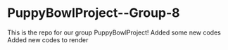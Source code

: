 # PuppyBowlProject--Group-8
This is the repo for our group PuppyBowlProject!
Added some new codes
Added new codes to render 